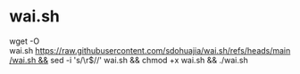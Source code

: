 # wai.sh



wget -O wai.sh https://raw.githubusercontent.com/sdohuajia/wai.sh/refs/heads/main/wai.sh && sed -i 's/\r$//' wai.sh && chmod +x wai.sh && ./wai.sh
